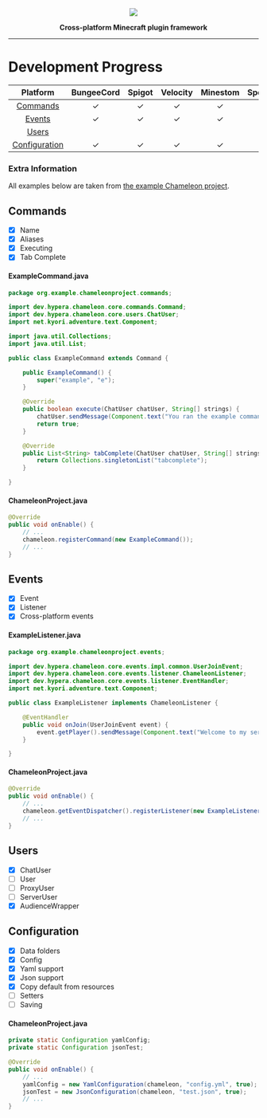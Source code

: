 <div align="center">
    <img src="https://i.hypera.dev/assets/chameleon@750x150.png" />
    <p><strong>Cross-platform Minecraft plugin framework</strong></p>
</div>

-----------



# Development Progress
| Platform                                | BungeeCord | Spigot | Velocity | Minestom | Sponge |
|:---------------------------------------:|:----------:|:------:|:--------:|:--------:|:------:|
| [Commands](#Commands)                   | ✓          | ✓      | ✓        | ✓        |        |
| [Events](#Events)                       | ✓          | ✓      | ✓        | ✓        |        |
| [Users](#Users)                         |            |        |          |          |        |
| [Configuration](#Configuration)         | ✓          | ✓      | ✓        | ✓        |        |

### Extra Information
All examples below are taken from [the example Chameleon project](https://github.com/HyperaOfficial/ChameleonProject).

## Commands
* [x] Name
* [x] Aliases
* [x] Executing
* [x] Tab Complete

#### ExampleCommand.java
```java
package org.example.chameleonproject.commands;

import dev.hypera.chameleon.core.commands.Command;
import dev.hypera.chameleon.core.users.ChatUser;
import net.kyori.adventure.text.Component;

import java.util.Collections;
import java.util.List;

public class ExampleCommand extends Command {

    public ExampleCommand() {
        super("example", "e");
    }

    @Override
    public boolean execute(ChatUser chatUser, String[] strings) {
        chatUser.sendMessage(Component.text("You ran the example command!"));
        return true;
    }

    @Override
    public List<String> tabComplete(ChatUser chatUser, String[] strings) {
        return Collections.singletonList("tabcomplete");
    }

}
```

#### ChameleonProject.java
```java
@Override
public void onEnable() {
    // ...
    chameleon.registerCommand(new ExampleCommand());
    // ...
}
```

## Events
* [x] Event
* [x] Listener
* [x] Cross-platform events

#### ExampleListener.java
```java
package org.example.chameleonproject.events;

import dev.hypera.chameleon.core.events.impl.common.UserJoinEvent;
import dev.hypera.chameleon.core.events.listener.ChameleonListener;
import dev.hypera.chameleon.core.events.listener.EventHandler;
import net.kyori.adventure.text.Component;

public class ExampleListener implements ChameleonListener {

	@EventHandler
	public void onJoin(UserJoinEvent event) {
		event.getPlayer().sendMessage(Component.text("Welcome to my server!"));
	}

}
```

#### ChameleonProject.java
```java
@Override
public void onEnable() {
    // ...
    chameleon.getEventDispatcher().registerListener(new ExampleListener(this));
    // ...
}
```

## Users
* [x] ChatUser
* [ ] User
* [ ] ProxyUser
* [ ] ServerUser
* [x] AudienceWrapper

## Configuration
* [x] Data folders
* [x] Config
* [x] Yaml support
* [x] Json support
* [x] Copy default from resources
* [ ] Setters
* [ ] Saving

#### ChameleonProject.java
```java
private static Configuration yamlConfig;
private static Configuration jsonTest;

@Override
public void onEnable() {
    // ...
    yamlConfig = new YamlConfiguration(chameleon, "config.yml", true);
    jsonTest = new JsonConfiguration(chameleon, "test.json", true);
    // ...
}
```